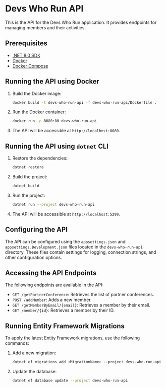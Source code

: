 # Devs Who Run API

This is the API for the Devs Who Run application. It provides endpoints for managing members and their activities.

## Prerequisites

- [.NET 8.0 SDK](https://dotnet.microsoft.com/download/dotnet/8.0)
- [Docker](https://www.docker.com/get-started)
- [Docker Compose](https://docs.docker.com/compose/install/)

## Running the API using Docker

1. Build the Docker image:
   ```sh
   docker build -t devs-who-run-api -f devs-who-run-api/Dockerfile .
   ```

2. Run the Docker container:
   ```sh
   docker run -p 8080:80 devs-who-run-api
   ```

3. The API will be accessible at `http://localhost:8080`.

## Running the API using `dotnet` CLI

1. Restore the dependencies:
   ```sh
   dotnet restore
   ```

2. Build the project:
   ```sh
   dotnet build
   ```

3. Run the project:
   ```sh
   dotnet run --project devs-who-run-api
   ```

4. The API will be accessible at `http://localhost:5299`.

## Configuring the API

The API can be configured using the `appsettings.json` and `appsettings.Development.json` files located in the `devs-who-run-api` directory. These files contain settings for logging, connection strings, and other configuration options.

## Accessing the API Endpoints

The following endpoints are available in the API:

- `GET /getPartnerConference`: Retrieves the list of partner conferences.
- `POST /addMember`: Adds a new member.
- `GET /getMemberByEmail/{email}`: Retrieves a member by their email.
- `GET /member/{id}`: Retrieves a member by their ID.

## Running Entity Framework Migrations

To apply the latest Entity Framework migrations, use the following commands:

1. Add a new migration:
   ```sh
   dotnet ef migrations add <MigrationName> --project devs-who-run-api
   ```

2. Update the database:
   ```sh
   dotnet ef database update --project devs-who-run-api
   ```
